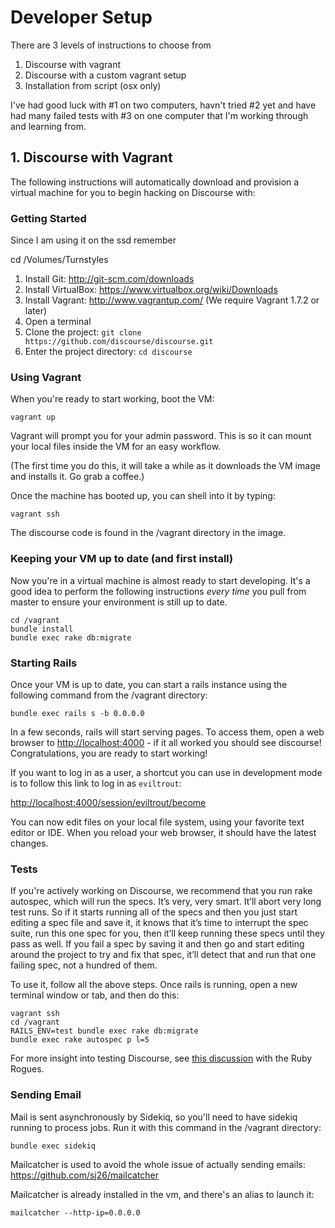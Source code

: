 # Developer Setup

There are 3 levels of instructions to choose from
1. Discourse with vagrant
2. Discourse with a custom vagrant setup
3. Installation from script (osx only)

I've had good luck with #1 on two computers, havn't tried #2 yet and have had many failed tests with #3 on one computer that I'm working through and learning from.

## 1. Discourse with Vagrant

The following instructions will automatically download and provision a virtual machine for you to begin hacking
on Discourse with:

### Getting Started

Since I am using it on the ssd remember 

cd /Volumes/Turnstyles

1. Install Git: http://git-scm.com/downloads 
2. Install VirtualBox: https://www.virtualbox.org/wiki/Downloads
3. Install Vagrant: http://www.vagrantup.com/ (We require Vagrant 1.7.2 or later)
4. Open a terminal
5. Clone the project: `git clone https://github.com/discourse/discourse.git`
6. Enter the project directory: `cd discourse`

### Using Vagrant

When you're ready to start working, boot the VM:
```
vagrant up
```

Vagrant will prompt you for your admin password. This is so it can mount your local files inside the VM for an easy workflow.

(The first time you do this, it will take a while as it downloads the VM image and installs it. Go grab a coffee.)

Once the machine has booted up, you can shell into it by typing:

```
vagrant ssh
```

The discourse code is found in the /vagrant directory in the image.

### Keeping your VM up to date (and first install)

Now you're in a virtual machine is almost ready to start developing. It's a good idea to perform the following instructions
*every time* you pull from master to ensure your environment is still up to date.

```
cd /vagrant
bundle install
bundle exec rake db:migrate
```

### Starting Rails

Once your VM is up to date, you can start a rails instance using the following command from the /vagrant directory:

```
bundle exec rails s -b 0.0.0.0
```

In a few seconds, rails will start serving pages. To access them, open a web browser to [http://localhost:4000](http://localhost:4000) - if it all worked you should see discourse! Congratulations, you are ready to start working!

If you want to log in as a user, a shortcut you can use in development mode is to follow this link to log in as `eviltrout`:

[http://localhost:4000/session/eviltrout/become](http://localhost:4000/session/eviltrout/become)

You can now edit files on your local file system, using your favorite text editor or IDE. When you reload your web browser, it should have the latest changes.

### Tests

If you're actively working on Discourse, we recommend that you run rake autospec, which will run the specs.  It’s very, very smart. It’ll abort very long test runs. So if it starts running all of the specs and then you just start editing a spec file and save it, it knows that it’s time to interrupt the spec suite, run this one spec for you, then it’ll keep running these specs until they pass as well. If you fail a spec by saving it and then go and start editing around the project to try and fix that spec, it’ll detect that and run that one failing spec, not a hundred of them.

To use it, follow all the above steps. Once rails is running, open a new terminal window or tab, and then do this:

```
vagrant ssh
cd /vagrant
RAILS_ENV=test bundle exec rake db:migrate
bundle exec rake autospec p l=5
```

For more insight into testing Discourse, see [this discussion](http://rubyrogues.com/117-rr-discourse-part-2-with-sam-saffron-and-robin-ward/) with the Ruby Rogues.

### Sending Email

Mail is sent asynchronously by Sidekiq, so you'll need to have sidekiq running to process jobs. Run it with this command in the /vagrant directory:

```
bundle exec sidekiq
```

Mailcatcher is used to avoid the whole issue of actually sending emails: https://github.com/sj26/mailcatcher

Mailcatcher is already installed in the vm, and there's an alias to launch it:

```
mailcatcher --http-ip=0.0.0.0

